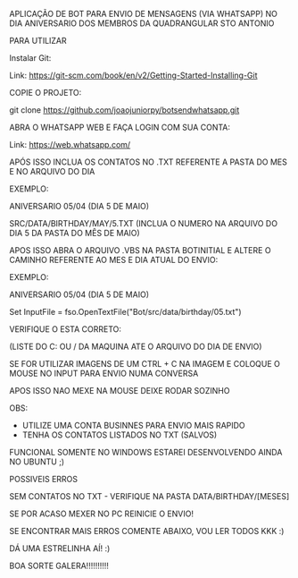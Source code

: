 APLICAÇÃO DE BOT PARA ENVIO DE MENSAGENS (VIA WHATSAPP) NO DIA ANIVERSARIO DOS MEMBROS DA QUADRANGULAR STO ANTONIO

PARA UTILIZAR

Instalar Git:

Link: https://git-scm.com/book/en/v2/Getting-Started-Installing-Git 

COPIE O PROJETO:

git clone https://github.com/joaojuniorpy/botsendwhatsapp.git

ABRA O WHATSAPP WEB E FAÇA LOGIN COM SUA CONTA:

Link: https://web.whatsapp.com/

APÓS ISSO INCLUA OS CONTATOS NO .TXT REFERENTE A PASTA DO MES E NO ARQUIVO DO DIA

EXEMPLO:

ANIVERSARIO 05/04 (DIA 5 DE MAIO)

SRC/DATA/BIRTHDAY/MAY/5.TXT (INCLUA O NUMERO NA ARQUIVO DO DIA 5 DA PASTA DO MÊS DE MAIO)

APOS ISSO ABRA O ARQUIVO .VBS NA PASTA BOTINITIAL E ALTERE O CAMINHO REFERENTE AO MES E DIA ATUAL DO ENVIO:

EXEMPLO:

ANIVERSARIO 05/04 (DIA 5 DE MAIO)

Set InputFile = fso.OpenTextFile("Bot/src/data/birthday/05.txt")

VERIFIQUE O ESTA CORRETO:

(LISTE DO C: OU / DA MAQUINA ATE O ARQUIVO DO DIA DE ENVIO)

SE FOR UTILIZAR IMAGENS DE UM CTRL + C NA IMAGEM 
                            E 
COLOQUE O MOUSE NO INPUT PARA ENVIO NUMA CONVERSA

APOS ISSO NAO MEXE NA MOUSE DEIXE RODAR SOZINHO

OBS:
- UTILIZE UMA CONTA BUSINNES PARA ENVIO MAIS RAPIDO
- TENHA OS CONTATOS LISTADOS NO TXT (SALVOS)

FUNCIONAL SOMENTE NO WINDOWS
ESTAREI DESENVOLVENDO AINDA NO UBUNTU ;)

POSSIVEIS ERROS

SEM CONTATOS NO TXT - VERIFIQUE NA PASTA DATA/BIRTHDAY/[MESES]

SE POR ACASO MEXER NO PC REINICIE O ENVIO!

SE ENCONTRAR MAIS ERROS COMENTE ABAIXO, VOU LER TODOS KKK :)

DÁ UMA ESTRELINHA AÍ!  :)

BOA SORTE GALERA!!!!!!!!!!








